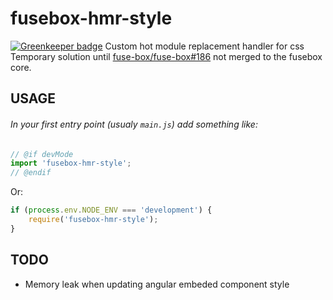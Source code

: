 fusebox-hmr-style
=================

[![Greenkeeper badge](https://badges.greenkeeper.io/unlight/fusebox-hmr-style.svg)](https://greenkeeper.io/)
Custom hot module replacement handler for css
Temporary solution until [fuse-box/fuse-box#186](https://github.com/fuse-box/fuse-box/pull/186)
not merged to the fusebox core.

USAGE
---
###### In your first entry point (usualy `main.js`) add something like:
```js
// @if devMode
import 'fusebox-hmr-style';
// @endif
```

Or:
```js
if (process.env.NODE_ENV === 'development') {
    require('fusebox-hmr-style');
}
```

TODO
---
* Memory leak when updating angular embeded component style